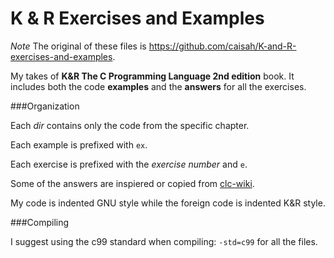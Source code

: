 K & R Exercises and Examples
============================

*Note* The original of these files is https://github.com/caisah/K-and-R-exercises-and-examples.

My takes of **K&amp;R The C Programming Language 2nd edition** book.
It includes both the code **examples** and the **answers** for all the exercises.

###Organization

Each *dir* contains only the code from the specific chapter.

Each example is prefixed with `ex`.

Each exercise is prefixed with the *exercise number* and `e`.

Some of the answers are inspiered or copied from [clc-wiki](http://clc-wiki.net/wiki/K&R2_solutions).

My code is indented GNU style while the foreign code is indented K&R style.

###Compiling

I suggest using the c99 standard when compiling: `-std=c99` for all the files.
